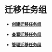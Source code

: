 # 迁移任务组<a name="ZH-CN_TOPIC_0187633233"></a>

-   **[创建迁移任务组](创建迁移任务组.md)**  

-   **[查看迁移任务组](查看迁移任务组.md)**  

-   **[管理迁移任务组](管理迁移任务组.md)**  


